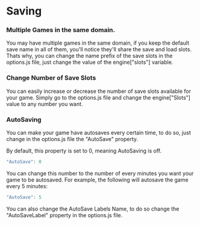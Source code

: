 # Saving

### Multiple Games in the same domain.

You may have multiple games in the same domain, if you keep the default save name in all of them, you'll notice they'll share the save and load slots. Thats why, you can change the name prefix of the save slots in the options.js file, just change the value of the engine\["slots"\] variable.

### Change Number of Save Slots

You can easily increase or decrease the number of save slots available for your game. Simply go to the options.js file and change the engine\["Slots"\] value to any number you want.

### AutoSaving

You can make your game have autosaves every certain time, to do so, just change in the options.js file the "AutoSave" property.

By default, this property is set to 0, meaning AutoSaving is off.

```javascript
"AutoSave": 0
```

You can change this number to the number of every minutes you want your game to be autosaved. For example, the following will autosave the game every 5 minutes:

```javascript
"AutoSave": 5
```

You can also change the AutoSave Labels Name, to do so change the "AutoSaveLabel" property in the options.js file.

